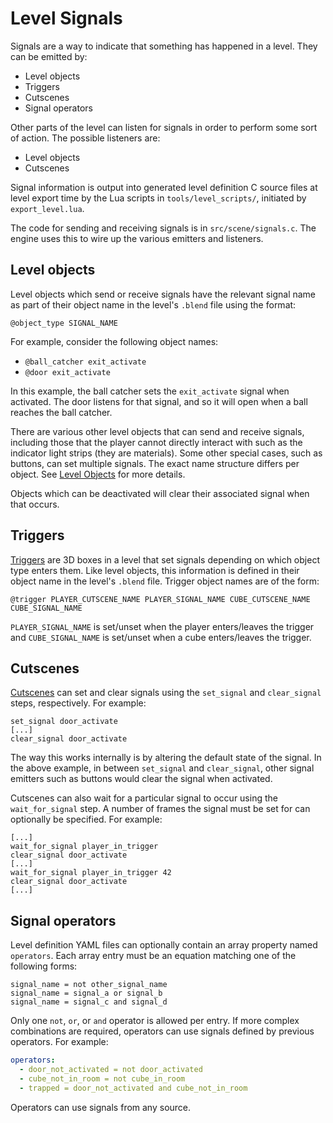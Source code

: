 # Level Signals

Signals are a way to indicate that something has happened in a level. They can
be emitted by:
* Level objects
* Triggers
* Cutscenes
* Signal operators

Other parts of the level can listen for signals in order to perform some sort of
action. The possible listeners are:
* Level objects
* Cutscenes

Signal information is output into generated level definition C source files at
level export time by the Lua scripts in `tools/level_scripts/`, initiated by
`export_level.lua`.

The code for sending and receiving signals is in `src/scene/signals.c`. The
engine uses this to wire up the various emitters and listeners.

## Level objects

Level objects which send or receive signals have the relevant signal name as
part of their object name in the level's `.blend` file using the format:
```
@object_type SIGNAL_NAME
```

For example, consider the following object names:
* `@ball_catcher exit_activate`
* `@door exit_activate`

In this example, the ball catcher sets the `exit_activate` signal when
activated. The door listens for that signal, and so it will open when a ball
reaches the ball catcher.

There are various other level objects that can send and receive signals,
including those that the player cannot directly interact with such as the
indicator light strips (they are materials). Some other special cases, such as
buttons, can set multiple signals. The exact name structure differs per object.
See [Level Objects](./level_objects/README.md) for more details.

Objects which can be deactivated will clear their associated signal when that
occurs.

## Triggers

[Triggers](./level_objects/trigger.md) are 3D boxes in a level that set signals
depending on which object type enters them. Like level objects, this information
is defined in their object name in the level's `.blend` file. Trigger object
names are of the form:
```
@trigger PLAYER_CUTSCENE_NAME PLAYER_SIGNAL_NAME CUBE_CUTSCENE_NAME CUBE_SIGNAL_NAME
```
`PLAYER_SIGNAL_NAME` is set/unset when the player enters/leaves the trigger and
`CUBE_SIGNAL_NAME` is set/unset when a cube enters/leaves the trigger.

## Cutscenes

[Cutscenes](./cutscenes/README.md) can set and clear signals using the
`set_signal` and `clear_signal` steps, respectively. For example:
```
set_signal door_activate
[...]
clear_signal door_activate
```

The way this works internally is by altering the default state of the signal. In
the above example, in between `set_signal` and `clear_signal`, other signal
emitters such as buttons would clear the signal when activated.

Cutscenes can also wait for a particular signal to occur using the
`wait_for_signal` step. A number of frames the signal must be set for can
optionally be specified. For example:
```
[...]
wait_for_signal player_in_trigger
clear_signal door_activate
[...]
wait_for_signal player_in_trigger 42
clear_signal door_activate
[...]
```

## Signal operators

Level definition YAML files can optionally contain an array property named
`operators`. Each array entry must be an equation matching one of the following
forms:
```
signal_name = not other_signal_name
signal_name = signal_a or signal_b
signal_name = signal_c and signal_d
```

Only one `not`, `or`, or `and` operator is allowed per entry. If more complex
combinations are required, operators can use signals defined by previous
operators. For example:
```yaml
operators:
  - door_not_activated = not door_activated
  - cube_not_in_room = not cube_in_room
  - trapped = door_not_activated and cube_not_in_room
```

Operators can use signals from any source.
